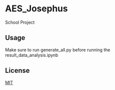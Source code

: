# AES_Josephus
 School Project

## Usage
Make sure to run generate_all.py before running the result_data_analysis.ipynb

## License
[MIT](https://choosealicense.com/licenses/mit/)
